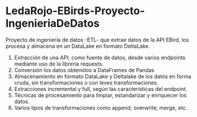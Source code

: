 # LedaRojo-EBirds-Proyecto-IngenieriaDeDatos
Proyecto de ingeniería de datos -ETL- que extrae datos de la API EBird, los procesa y almacena en un DataLake en formato DeltaLake.


1. Extracción de una API, como fuente de datos, desde varios endpoints mediante uso de la librería requests.
2. Conversión los datos obtenidos a DataFrames de Pandas 
3. Almacenamiento en formato DataLake y Deltalake de los datos en forma cruda, sin transformaciones o con leves transformaciones.
4. Extracciones incremental y full, según las características del endpoint.
5. Técnicas de procesamiento para limpiar, estandarizar y enriquecer  los datos. 
6. Varios tipos de transformaciones como append, overwrite, merge, etc.

